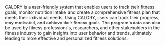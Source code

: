 CALORY is a user-friendly system that enables users to track their fitness goals, monitor
nutrition intake, and create a comprehensive fitness plan that meets their individual needs.
Using CALORY, users can track their progress, stay motivated, and achieve their fitness
goals. The program's data can also be used by fitness professionals, researchers, and other
stakeholders in the fitness industry to gain insights into user behavior and trends, ultimately
leading to more effective and personalized fitness solutions.
